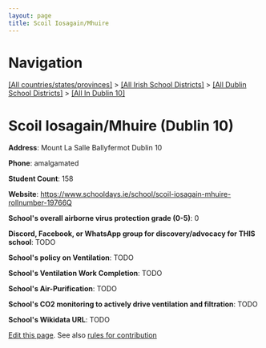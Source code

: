 ```yaml
---
layout: page
title: Scoil Iosagain/Mhuire
---
```

# Navigation

[[All countries/states/provinces]](../../../..) > [[All Irish School Districts]](../../..) > [[All Dublin School Districts]](../..) > [[All In Dublin 10]](..)

# Scoil Iosagain/Mhuire (Dublin 10)

**Address**: Mount La Salle Ballyfermot Dublin 10

**Phone**: amalgamated

**Student Count**: 158

**Website**: <https://www.schooldays.ie/school/scoil-iosagain-mhuire-rollnumber-19766Q>

**School's overall airborne virus protection grade (0-5)**: 0

**Discord, Facebook, or WhatsApp group for discovery/advocacy for THIS school**: TODO

**School's policy on Ventilation**: TODO

**School's Ventilation Work Completion**: TODO

**School's Air-Purification**: TODO

**School's CO2 monitoring to actively drive ventilation and filtration**: TODO

**School's Wikidata URL**: TODO


[Edit this page](https://github.com/ventilate-schools/Ireland/edit/main/./Dublin_10/Scoil_Iosagain_Mhuire.md). See also [rules for contribution](../../../contribution-rules/)